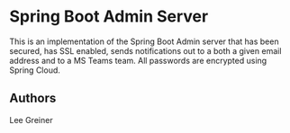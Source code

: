 # Spring Boot Admin Server

This is an implementation of the Spring Boot Admin server that has been secured, has SSL enabled, sends notifications
out to a both a given email address and to a MS Teams team. All passwords are encrypted using Spring Cloud.

## Authors
Lee Greiner